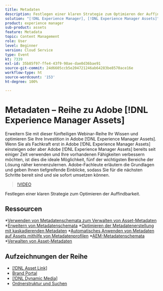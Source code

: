 ```yaml
---
title: Metadaten
description: Festlegen einer klaren Strategie zum Optimieren der Auffindbarkeit
solution: "[!DNL Experience Manager], [!DNL Experience Manager Assets]"
product: experience manager
sub-product: assets
feature: Metadata
topic: Content Management
role: User
level: Beginner
version: Cloud Service
type: Event
kt: 7339
exl-id: 35b85f97-ffe4-43f9-98ae-dae0d36bae91
source-git-commit: 24d6605ccb5e204721246ab64283be8570ace16e
workflow-type: ht
source-wordcount: '153'
ht-degree: 100%

---
```


# Metadaten – Reihe zu Adobe [!DNL Experience Manager Assets]

Erweitern Sie mit dieser fünfteiligen Webinar-Reihe Ihr Wissen und optimieren Sie Ihre Investition in Adobe [!DNL Experience Manager Assets]. Wenn Sie als Fachkraft erst in Adobe [!DNL Experience Manager Assets] einsteigen oder aber Adobe [!DNL Experience Manager Assets] bereits seit einiger Zeit verwenden und Ihre vorhandenen Fähigkeiten verbessern möchten, ist dies die ideale Möglichkeit, fünf der wichtigsten Bereiche der Lösung näher kennenzulernen. Adobe-Fachleute erläutern die Grundlagen und geben Ihnen tiefgreifende Einblicke, sodass Sie für die nächsten Schritte bereit sind und sie sofort umsetzen können.

>[!VIDEO](https://video.tv.adobe.com/v/332134/?quality=12&learn=on&hidetitle=true)

Festlegen einer klaren Strategie zum Optimieren der Auffindbarkeit.

## Ressourcen

*[Verwenden von Metadatenschemata zum Verwalten von Asset-Metadaten](https://experienceleague.adobe.com/docs/experience-manager-learn/assets/authoring/metadata.html?lang=de)
*[Erweitern von Metadatenschemata](https://experienceleague.adobe.com/docs/experience-manager-learn/assets/configuring/metadata-schemas.html?lang=de)
*[Optimieren der Metadatenerstellung mit kaskadierenden Metadaten](https://experienceleague.adobe.com/docs/experience-manager-learn/assets/metadata/cascade-metadata-feature-video-use.html?lang=de)
*[Automatisches Anwenden von Metadaten auf Assets mithilfe von Metadatenprofilen](https://experienceleague.adobe.com/docs/experience-manager-learn/assets/configuring/metadata-profiles.html?lang=de)
*[AEM-Metadatenschemata](https://experienceleague.adobe.com/docs/experience-manager-65/assets/administer/metadata-schemas.html?lang=de#administer)
*[Verwalten von Asset-Metadaten](https://experienceleague.adobe.com/docs/experience-manager-65/assets/using/metadata.html?lang=de#RegisteringacustomnamespacewithinAEM)

## Aufzeichnungen der Reihe

* [[!DNL Asset Link]](asset-link.md)
* [Brand Portal](brand-portal.md)
* [[!DNL Dynamic Media]](dynamic-media.md)
* [Ordnerstruktur und Suchen](folder-structure-search.md)
